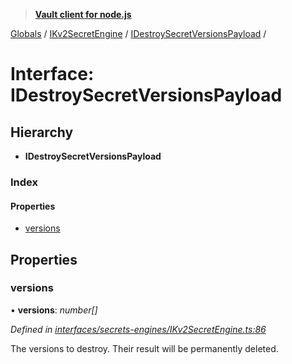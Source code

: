 > **[Vault client for node.js](../README.md)**

[Globals](../globals.md) / [IKv2SecretEngine](../modules/ikv2secretengine.md) / [IDestroySecretVersionsPayload](ikv2secretengine.idestroysecretversionspayload.md) /

# Interface: IDestroySecretVersionsPayload

## Hierarchy

* **IDestroySecretVersionsPayload**

### Index

#### Properties

* [versions](ikv2secretengine.idestroysecretversionspayload.md#versions)

## Properties

###  versions

• **versions**: *number[]*

*Defined in [interfaces/secrets-engines/IKv2SecretEngine.ts:86](https://github.com/theogravity/vault-tacular/blob/c36eea1/src/interfaces/secrets-engines/IKv2SecretEngine.ts#L86)*

The versions to destroy. Their result will be permanently deleted.